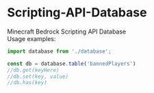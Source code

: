 # Scripting-API-Database
Minecraft Bedrock Scripting API Database
<br>
Usage examples:
```js
import database from './database';

const db = database.table('bannedPlayers')
//db.get(keyHere)
//db.set(key, value)
//db.has(key)
```
